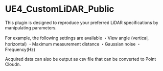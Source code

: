 # UE4_CustomLiDAR_Public

This plugin is designed to reproduce your preferred LiDAR specifications by manipulating parameters.

For example, the following settings are available
・View angle (vertical, horizontal)
・Maximum measurement distance
・Gaussian noise
・Frequency(Hz)

Acquired data can also be output as csv file that can be converted to Point Cloudn.
